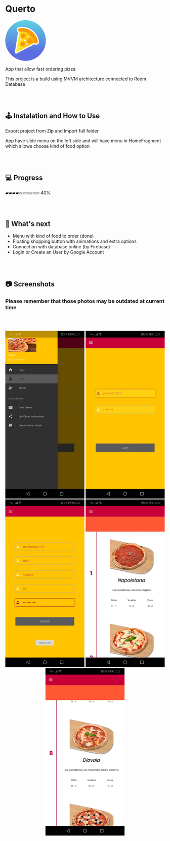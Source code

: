 # Querto
<img src="image.png" width="128" height="128"/>

App that allow fast ordering pizza 

This project is a build using MVVM architecture connected to Room Database


<br /><br/>
## 🕹️ Instalation and How to Use
Export project from Zip and Import full folder

App have slide menu on the left side  and will have menu in HomeFragment which allows choose kind of food option

<br /><br/>


## 💻 Progress

▰▰▰▰▱▱▱▱▱▱ 40%

 
<br/><br/>
## 🧭 What's next

* Menu with kind of food to order (done)
* Floating shopping button with animations and extra options
* Connection with database online (by Firebase)
* Login or Create an User by Google Account

<br /><br/>
## 📷 Screenshots
 
 ### Please remember that those photos may be outdated at current time
 <br/><br/>
<p align="center">
 <img src="photo1.jpg" width="250" alt="photo2">
 <img src="photo2.jpg" width="250" alt="photo1">
 <img src="photo3.jpg" width="250" alt="photo3">
 <img src="photo4.jpg" width="250" alt="photo4">
 <img src="photo5.jpg" width="250" alt="photo5">
</p>



